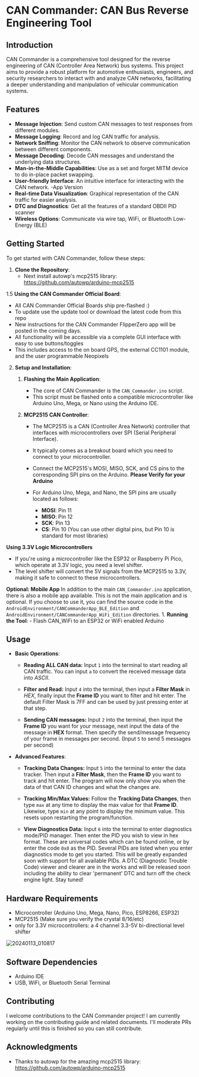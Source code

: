# CAN Commander: CAN Bus Reverse Engineering Tool

## Introduction
CAN Commander is a comprehensive tool designed for the reverse engineering of CAN (Controller Area Network) bus systems. This project aims to provide a robust platform for automotive enthusiasts, engineers, and security researchers to interact with and analyze CAN networks, facilitating a deeper understanding and manipulation of vehicular communication systems.

## Features
- **Message Injection**: Send custom CAN messages to test responses from different modules.
- **Message Logging**: Record and log CAN traffic for analysis.
- **Network Sniffing**: Monitor the CAN network to observe communication between different components.
- **Message Decoding**: Decode CAN messages and understand the underlying data structures.
- **Man-in-the-Middle Capabilities**: Use as a set and forget MITM device to do in-place packet swapping.
- **User-friendly Interface**: An intuitive interface for interacting with the CAN network. -App Version
- **Real-time Data Visualization**: Graphical representation of the CAN traffic for easier analysis.
- **DTC and Diagnostics**: Get all the features of a standard OBDII PID scanner
- **Wireless Options**: Communicate via wire tap, WiFi, or Bluetooth Low-Energy (BLE)

## Getting Started
To get started with CAN Commander, follow these steps:

1. **Clone the Repository**:
   - Next install autowp's mcp2515 library: https://github.com/autowp/arduino-mcp2515

1.5 **Using the CAN Commander Official Board**:
   - All CAN Commander Official Boards ship pre-flashed :)
   - To update use the update tool or download the latest code from this repo
   - New instructions for the CAN Commander FlipperZero app will be posted in the coming days.
   - All functionality will be accessible via a complete GUI interface with easy to use buttons/toggles
   - This includes access to the on board GPS, the external CC1101 module, and the user programmable Neopixels
     
2. **Setup and Installation**:
   1. **Flashing the Main Application**:
      - The core of CAN Commander is the `CAN_Commander.ino` script.
      - This script must be flashed onto a compatible microcontroller like Arduino Uno, Mega, or Nano using the Arduino IDE.

   2. **MCP2515 CAN Controller**:
      - The MCP2515 is a CAN (Controller Area Network) controller that interfaces with microcontrollers over SPI (Serial Peripheral Interface).
      - It typically comes as a breakout board which you need to connect to your microcontroller.
    
       - Connect the MCP2515's MOSI, MISO, SCK, and CS pins to the corresponding SPI pins on the Arduino. **Please Verify for your Arduino**
       - For Arduino Uno, Mega, and Nano, the SPI pins are usually located as follows:
          - **MOSI**: Pin 11
          - **MISO**: Pin 12
          - **SCK**: Pin 13
          - **CS**: Pin 10 (You can use other digital pins, but Pin 10 is standard for most libraries)

**Using 3.3V Logic Microcontrollers**
- If you're using a microcontroller like the ESP32 or Raspberry Pi Pico, which operate at 3.3V logic, you need a level shifter.
- The level shifter will convert the 5V signals from the MCP2515 to 3.3V, making it safe to connect to these microcontrollers.

**Optional: Mobile App**
    In addition to the main `CAN_Commander.ino` application, there is also a mobile app available. This is not the main application and is optional. If you choose to use it, you can find the source code in the `AndroidEnvironment/CANCommanderApp_BLE_Edition` and `AndroidEnvironment/CANCommanderApp_WiFi_Edition` directories.
    1. **Running the Tool**:
    - Flash CAN_WiFi to an ESP32 or WiFi enabled Arduino

## Usage
- **Basic Operations**:
  
  - **Reading ALL CAN data:** Input `1` into the terminal to start reading all CAN traffic. You can input `a` to convert the received message data into *ASCII*.
    
  - **Filter and Read:** Input `4` into the terminal, then input a **Filter Mask** in *HEX*, finally input the **Frame ID** you want to filter and hit enter. The default Filter Mask is 7FF and can be used by just pressing enter at that step.
    
  - **Sending CAN messages:** Input `2` into the terminal, then input the **Frame ID** you want for your message, next input the data of the message in **HEX** format. Then specify the send/message frequency of your frame in messages per second. (Input `5` to send 5 messages per second)
    
- **Advanced Features**:
  
  - **Tracking Data Changes:** Input `5` into the terminal to enter the data tracker. Then input a **Filter Mask**, then the **Frame ID** you want to track and hit enter. The program will now only show you when the data of that CAN ID changes and what the changes are.
  
  - **Tracking Min/Max Values:** Follow the **Tracking Data Changes**, then type `max` at any time to display the max value for that **Frame ID**. Likewise, type `min` at any point to display the minimum value. This resets upon restarting the program/function.
    
  - **View Diagnostics Data:** Input `6` into the terminal to enter diagnostics mode/PID manager. Then enter the PID you wish to view in hex format. These are universal codes which can be found online, or by enter the code `0x0` as the PID. Several PIDs are listed when you enter diagnostics mode to get you started. This will be greatly expanded soon with support for all available PIDs. A DTC (Diagnostic Trouble Code) viewer and clearer are in the works and will be released soon including the ability to clear 'permanent' DTC and turn off the check engine light. Stay tuned!

## Hardware Requirements
- Microcontroller (Arduino Uno, Mega, Nano, Pico, ESP8266, ESP32)
- MCP2515 (Make sure you verify the crystal 8/16/etc)
- only for 3.3V microcontrollers: a 4 channel 3.3-5V bi-directional level shifter 

![20240113_010817](https://github.com/MatthewKuKanich/CAN_Commander/assets/113921492/410fce00-e54a-4fb6-ad24-4d3d278d5a5b)

## Software Dependencies
- Arduino IDE
- USB, WiFi, or Bluetooth Serial Terminal

## Contributing
I welcome contributions to the CAN Commander project! I am currently working on the contributing guide and related documents. I'll moderate PRs regularly until this is finished so you can still contribute.

## Acknowledgments
- Thanks to autowp for the amazing mcp2515 library: https://github.com/autowp/arduino-mcp2515
